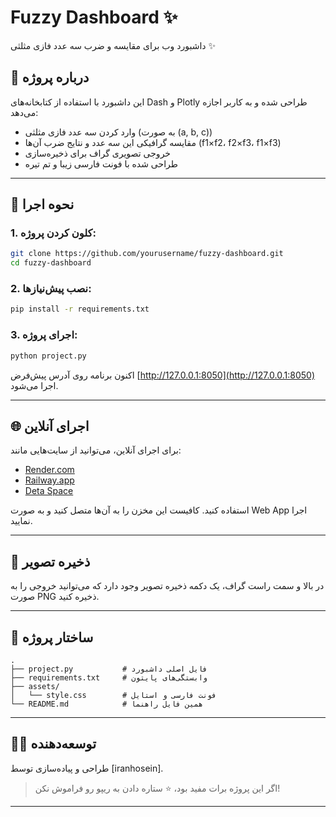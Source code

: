 # Fuzzy Dashboard ✨

داشبورد وب برای مقایسه و ضرب سه عدد فازی مثلثی ✨

## 🧠 درباره پروژه
این داشبورد با استفاده از کتابخانه‌های Dash و Plotly طراحی شده و به کاربر اجازه می‌دهد:

- وارد کردن سه عدد فازی مثلثی (به صورت (a, b, c))
- مقایسه گرافیکی این سه عدد و نتایج ضرب آن‌ها (f1×f2، f2×f3، f1×f3)
- خروجی تصویری گراف برای ذخیره‌سازی
- طراحی شده با فونت فارسی زیبا و تم تیره

---

## 🚀 نحوه اجرا

### 1. کلون کردن پروژه:
```bash
git clone https://github.com/yourusername/fuzzy-dashboard.git
cd fuzzy-dashboard
```

### 2. نصب پیش‌نیازها:
```bash
pip install -r requirements.txt
```

### 3. اجرای پروژه:
```bash
python project.py
```

اکنون برنامه روی آدرس پیش‌فرض [http://127.0.0.1:8050](http://127.0.0.1:8050) اجرا می‌شود.

---

## 🌐 اجرای آنلاین
برای اجرای آنلاین، می‌توانید از سایت‌هایی مانند:

- [Render.com](https://render.com)
- [Railway.app](https://railway.app)
- [Deta Space](https://deta.space)

استفاده کنید. کافیست این مخزن را به آن‌ها متصل کنید و به صورت Web App اجرا نمایید.

---

## 📸 ذخیره تصویر
در بالا و سمت راست گراف، یک دکمه ذخیره تصویر وجود دارد که می‌توانید خروجی را به صورت PNG ذخیره کنید.

---

## 📄 ساختار پروژه
```
.
├── project.py           # فایل اصلی داشبورد
├── requirements.txt     # وابستگی‌های پایتون
├── assets/
│   └── style.css        # فونت فارسی و استایل
└── README.md            # همین فایل راهنما
```

---

## 🙋‍♂️ توسعه‌دهنده
طراحی و پیاده‌سازی توسط [iranhosein].

> اگر این پروژه برات مفید بود، ⭐️ ستاره دادن به ریپو رو فراموش نکن!

---
